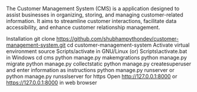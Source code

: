 The Customer Management System (CMS) is a application designed to assist businesses in organizing, storing, and managing customer-related information. It aims to streamline customer interactions, facilitate data accessibility, and enhance customer relationship management.

Installation
  git clone https://github.com/shubhampythondev/customer-management-system.git
cd customer-management-system
Activate virtual environment source Scripts/activate in GNU/Linux (or) Scripts\activate.bat in Windows
cd cms
python manage.py makemgrations
python manage.py migrate
python manage.py collectstatic
python manage.py createsuperuser and enter information as instructions
python manage.py runserver or python manage.py runsslserver for https
Open http://127.0.0.1:8000 or https://127.0.0.1:8000 in web browser
